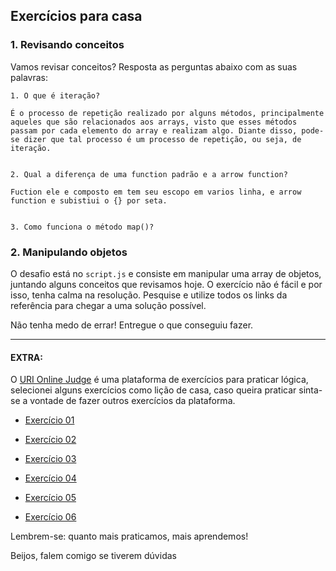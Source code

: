 ## Exercícios para casa 


### 1. Revisando conceitos

Vamos revisar conceitos? Resposta as perguntas abaixo com as suas palavras: 

```
1. O que é iteração?

É o processo de repetição realizado por alguns métodos, principalmente aqueles que são relacionados aos arrays, visto que esses métodos passam por cada elemento do array e realizam algo. Diante disso, pode-se dizer que tal processo é um processo de repetição, ou seja, de iteração.


2. Qual a diferença de uma function padrão e a arrow function?

Fuction ele e composto em tem seu escopo em varios linha, e arrow function e subistiui o {} por seta.


3. Como funciona o método map()? 
```

### 2. Manipulando objetos 
O desafio está no `script.js` e consiste em manipular uma array de objetos, juntando alguns conceitos que revisamos hoje. O exercício não é fácil e por isso, tenha calma na resolução. Pesquise e utilize todos os links da referência para chegar a uma solução possível. 

Não tenha medo de errar! Entregue o que conseguiu fazer.


----

#### EXTRA: 

O [URI Online Judge](https://www.urionlinejudge.com.br/judge/pt/login) é uma plataforma de exercícios para praticar lógica, selecionei alguns exercícios como lição de casa, caso queira praticar sinta-se a vontade de fazer outros exercícios da plataforma.


- [Exercício 01](https://www.urionlinejudge.com.br/judge/pt/problems/view/1038) 

- [Exercício 02](https://www.urionlinejudge.com.br/judge/pt/problems/view/1049)

- [Exercício 03](https://www.urionlinejudge.com.br/judge/pt/problems/view/1066)

- [Exercício 04](https://www.urionlinejudge.com.br/judge/pt/problems/view/1134)

- [Exercício 05](https://www.urionlinejudge.com.br/judge/pt/problems/view/1114)

- [Exercício 06](https://www.urionlinejudge.com.br/judge/pt/problems/view/1009)


Lembrem-se: quanto mais praticamos, mais aprendemos!

Beijos, falem comigo se tiverem dúvidas
